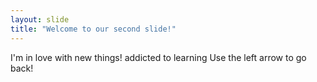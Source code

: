```yaml
---
layout: slide
title: "Welcome to our second slide!"
---
```

I'm in love with new things! addicted to learning
Use the left arrow to go back!

